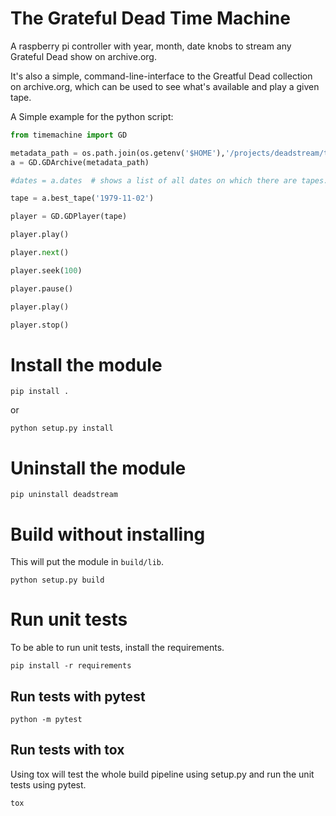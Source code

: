 # The Grateful Dead Time Machine

A raspberry pi controller with year, month, date knobs to stream any Grateful Dead show on archive.org.

It's also a simple, command-line-interface to the Greatful Dead collection on archive.org, which can be used to see what's available and play a given tape.

A Simple example for the python script:

``` python
from timemachine import GD

metadata_path = os.path.join(os.getenv('$HOME'),'/projects/deadstream/timemachine/metadata')
a = GD.GDArchive(metadata_path)

#dates = a.dates  # shows a list of all dates on which there are tapes.

tape = a.best_tape('1979-11-02')

player = GD.GDPlayer(tape)

player.play()

player.next()

player.seek(100)

player.pause()

player.play()

player.stop()

```

# Install the module

```
pip install .
```

or

```
python setup.py install
```

# Uninstall the module

```
pip uninstall deadstream
```

# Build without installing

This will put the module in `build/lib`.

```
python setup.py build
```

# Run unit tests

To be able to run unit tests, install the requirements.

```
pip install -r requirements
```

## Run tests with pytest

```
python -m pytest
```

## Run tests with tox

Using tox will test the whole build pipeline using setup.py
and run the unit tests using pytest.

```
tox
```
